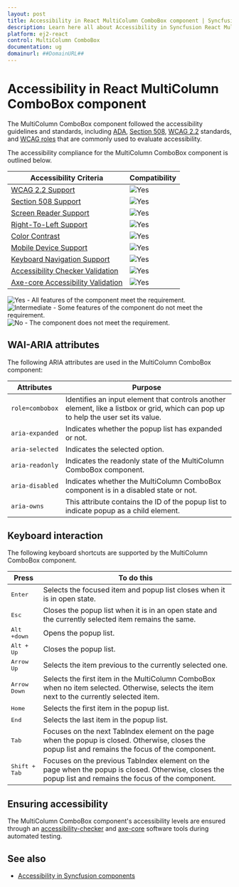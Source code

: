 ```yaml
---
layout: post
title: Accessibility in React MultiColumn ComboBox component | Syncfusion
description: Learn here all about Accessibility in Syncfusion React MultiColumn ComboBox component of Syncfusion Essential JS 2 and more.
platform: ej2-react
control: MultiColumn ComboBox 
documentation: ug
domainurl: ##DomainURL##
---
```


# Accessibility in React MultiColumn ComboBox component

The MultiColumn ComboBox component followed the accessibility guidelines and standards, including [ADA](https://www.ada.gov/), [Section 508](https://www.section508.gov/), [WCAG 2.2](https://www.w3.org/TR/WCAG22/) standards, and [WCAG roles](https://www.w3.org/TR/wai-aria/#roles) that are commonly used to evaluate accessibility.

The accessibility compliance for the MultiColumn ComboBox component is outlined below.

| Accessibility Criteria | Compatibility |
| -- | -- |
| [WCAG 2.2 Support](../common/accessibility#accessibility-standards) | <img src="https://cdn.syncfusion.com/content/images/documentation/full.png" alt="Yes"> |
| [Section 508 Support](../common/accessibility#accessibility-standards) | <img src="https://cdn.syncfusion.com/content/images/documentation/full.png" alt="Yes"> |
| [Screen Reader Support](../common/accessibility#screen-reader-support) | <img src="https://cdn.syncfusion.com/content/images/documentation/full.png" alt="Yes"> |
| [Right-To-Left Support](../common/accessibility#right-to-left-support) | <img src="https://cdn.syncfusion.com/content/images/documentation/full.png" alt="Yes"> |
| [Color Contrast](../common/accessibility#color-contrast) | <img src="https://cdn.syncfusion.com/content/images/documentation/full.png" alt="Yes"> |
| [Mobile Device Support](../common/accessibility#mobile-device-support) | <img src="https://cdn.syncfusion.com/content/images/documentation/full.png" alt="Yes"> |
| [Keyboard Navigation Support](../common/accessibility#keyboard-navigation-support) | <img src="https://cdn.syncfusion.com/content/images/documentation/full.png" alt="Yes"> |
| [Accessibility Checker Validation](../common/accessibility#ensuring-accessibility) | <img src="https://cdn.syncfusion.com/content/images/documentation/full.png" alt="Yes"> |
| [Axe-core Accessibility Validation](../common/accessibility#ensuring-accessibility) | <img src="https://cdn.syncfusion.com/content/images/documentation/full.png" alt="Yes"> |

<style>
    .post .post-content img {
        display: inline-block;
        margin: 0.5em 0;
    }
</style>
<div><img src="https://cdn.syncfusion.com/content/images/documentation/full.png" alt="Yes"> - All features of the component meet the requirement.</div>

<div><img src="https://cdn.syncfusion.com/content/images/documentation/partial.png" alt="Intermediate"> - Some features of the component do not meet the requirement.</div>

<div><img src="https://cdn.syncfusion.com/content/images/documentation/not-supported.png" alt="No"> - The component does not meet the requirement.</div>

## WAI-ARIA attributes

The following ARIA attributes are used in the MultiColumn ComboBox component:

| Attributes | Purpose |
| ------------ | ----------------------- |
| `role=combobox` | Identifies an input element that controls another element, like a listbox or grid, which can pop up to help the user set its value. |
| `aria-expanded` | Indicates whether the popup list has expanded or not. |
| `aria-selected` | Indicates the selected option. |
| `aria-readonly` | Indicates the readonly state of the MultiColumn ComboBox component. |
| `aria-disabled` | Indicates whether the MultiColumn ComboBox component is in a disabled state or not. |
| `aria-owns` | This attribute contains the ID of the popup list to indicate popup as a child element. |

## Keyboard interaction

The following keyboard shortcuts are supported by the MultiColumn ComboBox component.

| **Press** | **To do this** |
| --- | --- |
| <kbd>Enter</kbd> | Selects the focused item and popup list closes when it is in open state.  |
| <kbd>Esc</kbd> | Closes the popup list when it is in an open state and the currently selected item remains the same. |
| <kbd>Alt +down</kbd> | Opens the popup list. |
| <kbd>Alt + Up</kbd> | Closes the popup list. |
| <kbd>Arrow Up</kbd> | Selects the item previous to the currently selected one. |
| <kbd>Arrow Down</kbd> | Selects the first item in the MultiColumn ComboBox when no item selected. Otherwise, selects the item next to the currently selected item. |
| <kbd>Home  </kbd> | Selects the first item in the popup list. |
| <kbd>End</kbd> | Selects the last item in the popup list. |
| <kbd>Tab</kbd> | Focuses on the next TabIndex element on the page when the popup is closed. Otherwise, closes the popup list and remains the focus of the component. |
| <kbd>Shift + Tab</kbd> | Focuses on the previous TabIndex element on the page when the popup is closed. Otherwise, closes the popup list and remains the focus of the component. |

## Ensuring accessibility

The MultiColumn ComboBox component's accessibility levels are ensured through an [accessibility-checker](https://www.npmjs.com/package/accessibility-checker) and [axe-core](https://www.npmjs.com/package/axe-core) software tools during automated testing.

## See also

* [Accessibility in Syncfusion components](../common/accessibility)